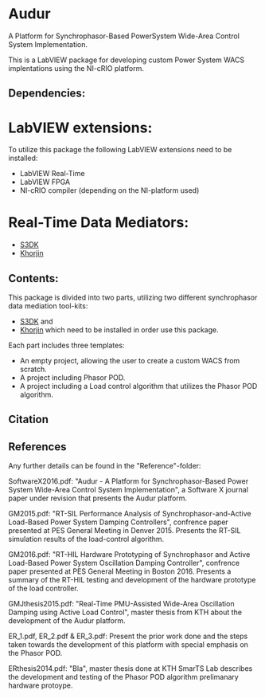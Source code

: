 # Audur
A Platform for Synchrophasor-Based PowerSystem Wide-Area Control System Implementation.

This is a LabVIEW package for developing custom Power System WACS implentations using the NI-cRIO platform.

## Dependencies:
# LabVIEW extensions:
To utilize this package the following LabVIEW extensions need to be installed:
- LabVIEW Real-Time
- LabVIEW FPGA
- NI-cRIO compiler (depending on the NI-platform used)

# Real-Time Data Mediators:

  - [S3DK](https://github.com/SmarTS-Lab-Parapluie/S3DK)
  - [Khorjin](https://github.com/SmarTS-Lab-Parapluie/Khorjin-IEC61850-90-5) 

## Contents:
This package is divided into two parts, utilizing two different synchrophasor data mediation tool-kits: 
  - [S3DK](https://github.com/SmarTS-Lab-Parapluie/S3DK) and 
  - [Khorjin](https://github.com/SmarTS-Lab-Parapluie/Khorjin-IEC61850-90-5) 
which need to be installed in order use this package.

Each part includes three templates:
  - An empty project, allowing the user to create a custom WACS from scratch.
  - A project including Phasor POD.
  - A project including a Load control algorithm that utilizes the Phasor POD algorithm.

## Citation

## References
Any further details can be found in the "Reference"-folder:

SoftwareX2016.pdf: "Audur - A Platform for Synchrophasor-Based Power System Wide-Area Control System Implementation", a Software X journal paper under revision that presents the Audur platform.

GM2015.pdf: "RT-SIL Performance Analysis of Synchrophasor-and-Active Load-Based Power System Damping Controllers", confrence paper presented at PES General Meeting in Denver 2015. Presents the RT-SIL simulation results of the load-control algorithm.

GM2016.pdf: "RT-HIL Hardware Prototyping of Synchrophasor and Active Load-Based Power System Oscillation Damping Controller", confrence paper presented at PES General Meeting in Boston 2016. Presents a summary of the RT-HIL testing and development of the hardware prototype of the load controller.

GMJthesis2015.pdf: "Real-Time PMU-Assisted Wide-Area Oscillation Damping using Active Load Control", master thesis from KTH about the development of the Audur platform.

ER_1.pdf, ER_2.pdf & ER_3.pdf: Present the prior work done and the steps taken towards the development of this platform with special emphasis on the Phasor POD.

ERthesis2014.pdf: "Bla", master thesis done at KTH SmarTS Lab describes the development and testing of the Phasor POD algorithm prelimanary hardware protoype.

